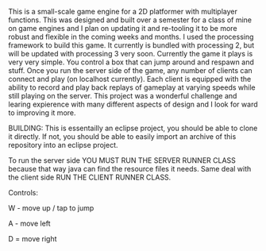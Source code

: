 This is a small-scale game engine for a 2D platformer with multiplayer functions.
This was designed and built over a semester for a class of mine on game engines and I plan on updating it and re-tooling it to be more robust and flexible in the coming weeks and months. I used the processing framework to build this game. It currently is bundled with processing 2, but will be updated with processing 3 very soon. Currently the game it plays is very very simple. You control a box that can jump around and respawn and stuff. Once you run the server side of the game, any number of clients can connect and play (on localhost currently). Each client is equipped with the ability to record and play back replays of gameplay at varying speeds while still playing on the server. This project was a wonderful challenge and learing expierence with many different aspects of design and I look for ward to improving it more.


BUILDING: This is essentailly an eclipse project, you should be able to clone it directly. If not, you should be able to easily import an archive of this repository into an eclipse project.


To run the server side YOU MUST RUN THE SERVER RUNNER CLASS because that way java can find the resource files it needs.
Same deal with the client side RUN THE CLIENT RUNNER CLASS.


Controls:

W - move up / tap to jump

A - move left

D = move right
